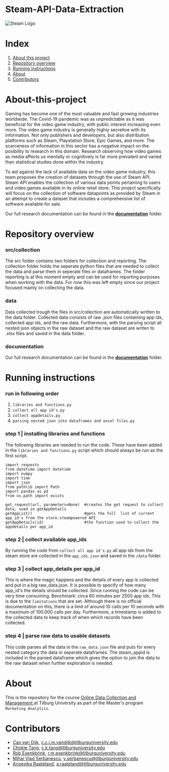 

# Steam-API-Data-Extraction
![Steam Logo](https://upload.wikimedia.org/wikipedia/commons/8/87/New_Steam_Logo_with_name.jpg)


# Index
1. [About this project](https://github.com/opgeROBt/steam-API#about-this-project)
2. [Repository overview](https://github.com/opgeROBt/steam-API#repository-overview)
3. [Running instructions](https://github.com/opgeROBt/steam-API#running-instructions)
4. [About](https://github.com/opgeROBt/steam-API#about) 
5. [Contributors](https://github.com/opgeROBt/steam-API#contributors) 
 

# About-this-project  

Gaming has become one of the most valuable and fast growing industries worldwide. The Covid-19 pandemic was as unpredictable as it was beneficial for the video game industry, with public interest increasing even more. The video game industry is generally highly secretive with its information. Not only publishers and developers, but also distribution platforms such as Steam, Playstation Store, Epic Games, and more. The scarceness of information in this sector has a negative impact on the posibility to research in this domain. Research observing how video games as media affects us mentally or cognitively is far more prevalent and varied than statistical studies done within the industry. 
   
  
To aid against the lack of available data on the video game industry, this team proposes the creation of datasets through the use of Steam API. Steam API enables the collection of various data points pertaining to users and video games available in its online retail store. This project specifically will focus on the collection of software datapoints as provided by Steam in an attempt to create a dataset that includes a comprehensive list of software available for sale.

Our full research documentation can be found in the [**documentation**](https://github.com/opgeROBt/steam-API/tree/main/documentation) folder. 

# Repository overview
### **src/collection** 
The src folder contains two folders for collection and reporting. The collection folder holds the seperate python files that are needed to collect the data and parse them in seperate files or dataframes. The folder reporting is at this moment empty and can be used for reporting purposes when working with the data. For now this was left empty since our project focused mainly on collecting the data. 

### **data** 
Data collected trough the files in src/collection are automatically written to the data folder. Collected data consists of raw .json files containing app ids, collected app ids, and the raw data. Furthermore, with the parsing script all nested json objects in the raw dataset and the raw dataset are writen to .xlsx files and saved in the data folder.  

### **documentation** 
Our full research documentation can be found in the [**documentation**](https://github.com/opgeROBt/steam-API/tree/main/documentation) folder. 


# Running instructions 

### **run in following order**  
1. `libraries and functions.py`  
2. `collect all app id's.py`  
3. `collect appdetails.py`
4. `parsing nested json into dataframes and excel files.py`

### **step 1 | installing libraries and functions**
The following libraries are needed to run the code. These have been added in the `libraries and functions.py` script which should always be run as the first script. 
 

```
import requests
from datetime import datetime
import numpy
import time
import json
from pathlib import Path
import pandas as pd
from os.path import exists
```

```
get_request(url, parameters=None)  #creates the get request to collect data, used in getAppDetails
getAppList()                       #gets the full  list of current app_id's from the store.steampowered API
getAppDetails(id)                  #the function used to collect the appdetails per app_id 
```

### **step 2 | collect available app_ids**
By running the code from `collect all app id's.py`  all app ids from the steam store are collected in the `app_ids.json`  and saved in the `/data` folder. 

### **step 3 | collect app_details per app_id**
This is where the magic happens and the details of every app is collected and put in a big raw_data.json. It is possible to specify of how many app_id's the details should be collected. Since running the code can be very time consuming. Benchmark: circa 60 minutes per 2500 app ids. This is due to the `limitations` that are set. Although there is no official documentation on this, there is a limit of around 10 calls per 10 seconds with a maximum of 100.000 calls per day. Furthermore, a timestamp is added to the collected data to keep track of when which records have been collected.  

### **step 4 | parse raw data to usable datasets**
This code parses all the data in the `raw_data.json` file and puts for every nested category the data in seperate dataframes. The steam_appid is included in the parsed dataframe which gives the option to join the data to the raw dataset when further exploration is needed.   

# About 
This is the repository for the course [Online Data Collection and Management ](https://odcm.hannesdatta.com/) at Tilburg University as part of the Master's program `Marketing Analytics`.    

# Contributors  
 * [Cas van Dijk](https://github.com/Cas-24), c.c.j.m.vandijk@tilburguniversity.edu
 * [Chokie Tang](https://github.com/chokietang), c.k.tang@tilburguniversity.edu
 * [Rob Esenkbrink](https://github.com/opgeROBt), r.m.esenkbrink@tilburguniversity.edu
 * [Mihai Vlad Serbanescu](https://github.com/MihaiVladS), v.serbanescu@tilburguniversity.edu
 * [Anoesjka Raateland](https://github.com/Anoesjka97), a.raateland@tilburguniversity.edu




